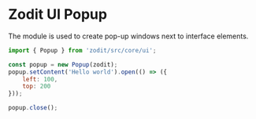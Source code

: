 # Zodit UI Popup

The module is used to create pop-up windows next to interface elements.

```js
import { Popup } from 'zodit/src/core/ui';

const popup = new Popup(zodit);
popup.setContent('Hello world').open(() => ({
	left: 100,
	top: 200
}));

popup.close();
```
